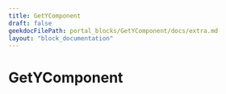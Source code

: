 ```yaml
---
title: GetYComponent
draft: false
geekdocFilePath: portal_blocks/GetYComponent/docs/extra.md
layout: "block_documentation"
---
```

# GetYComponent